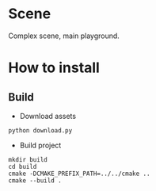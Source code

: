 # Scene

Complex scene, main playground.

# How to install

## Build

- Download assets
```
python download.py
```
- Build project
```
mkdir build
cd build
cmake -DCMAKE_PREFIX_PATH=../../cmake ..
cmake --build .